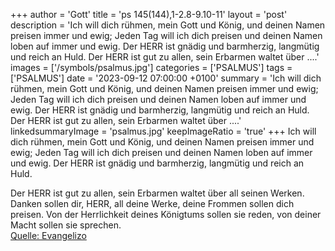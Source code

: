 +++
author = 'Gott'
title = 'ps 145(144),1-2.8-9.10-11'
layout = 'post'
description = 'Ich will dich rühmen, mein Gott und König, und deinen Namen preisen immer und ewig; Jeden Tag will ich dich preisen und deinen Namen loben auf immer und ewig.  Der HERR ist gnädig und barmherzig, langmütig und reich an Huld.  Der HERR ist gut zu allen, sein Erbarmen waltet über ....'
images = ['/symbols/psalmus.jpg']
categories = ['PSALMUS']
tags = ['PSALMUS']
date = '2023-09-12 07:00:00 +0100'
summary = 'Ich will dich rühmen, mein Gott und König, und deinen Namen preisen immer und ewig; Jeden Tag will ich dich preisen und deinen Namen loben auf immer und ewig.  Der HERR ist gnädig und barmherzig, langmütig und reich an Huld.  Der HERR ist gut zu allen, sein Erbarmen waltet über ....'
linkedsummaryImage = 'psalmus.jpg'
keepImageRatio = 'true'
+++
Ich will dich rühmen, mein Gott und König,
und deinen Namen preisen immer und ewig;
Jeden Tag will ich dich preisen und deinen Namen loben auf immer und ewig. 
Der HERR ist gnädig und barmherzig, langmütig und reich an Huld.

Der HERR ist gut zu allen, sein Erbarmen waltet über all seinen Werken.<!--more--> 
Danken sollen dir, HERR, all deine Werke, deine Frommen sollen dich preisen.
Von der Herrlichkeit deines Königtums sollen sie reden, von deiner Macht sollen sie sprechen.<br> [Quelle: Evangelizo](https://evangeliumtagfuertag.org/DE/gospel)